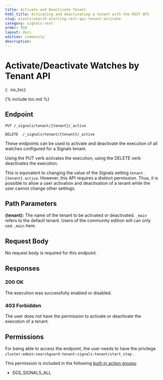 ```yaml
---
title: Activate and Deactivate Tenant
html_title: Activating and deactivating a tenant with the REST API
slug: elasticsearch-alerting-rest-api-tenant-activate
category: signals-rest
order: 950
layout: docs
edition: community
description: 
---
```


<!--- Copyright 2020 floragunn GmbH -->

# Activate/Deactivate Watches by Tenant API
{: .no_toc}

{% include toc.md %}


## Endpoint

```
PUT /_signals/tenant/{tenant}/_active
```

```
DELETE  /_signals/tenant/{tenant}/_active
```

These endpoints can be used to activate and deactivate the execution of all watches configured for a Signals tenant.

Using the PUT verb activates the execution, using the DELETE verb deactivates the execution.

This is equivalent to changing the value of the Signals setting `tenant.{tenant}.active`. However, this API requires a distinct permission. Thus, it is possible to allow a user activation and deactivation of a tenant while the user cannot change other settings.

## Path Parameters

**{tenant}:** The name of the tenant to be activated or deactivated. `_main` refers to the default tenant. Users of the community edition will can only use `_main` here.

## Request Body

No request body is required for this endpoint.

## Responses

### 200 OK

The execution was successfully enabled or disabled.

### 403 Forbidden

The user does not have the permission to activate or deactivate the execution of a tenant. 

## Permissions

For being able to access the endpoint, the user needs to have the privilege `cluster:admin:searchguard:tenant:signals:tenant/start_stop` .

This permission is included in the following [built-in action groups](security_permissions.md):

* SGS\_SIGNALS\_ALL
